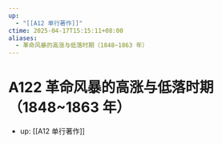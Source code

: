 ```yaml
---
up:
  - "[[A12 单行著作]]"
ctime: 2025-04-17T15:15:11+08:00
aliases:
  - 革命风暴的高涨与低落时期（1848~1863 年）
---
```


# A122 革命风暴的高涨与低落时期（1848~1863 年）

- up: [[A12 单行著作]]

